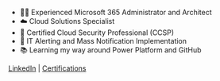 - 👨‍💻 Experienced Microsoft 365 Administrator and Architect
- ☁️ Cloud Solutions Specialist 
- 🔐 Certified Cloud Security Professional (CCSP)
- 🚨 IT Alerting and Mass Notification Implementation
- 📚 Learning my way around Power Platform and GitHub

[LinkedIn](https://www.linkedin.com/in/robchantler/) | [Certifications](https://www.credly.com/users/rob-chantler/badges?sort=-state_updated_at&page=1)
